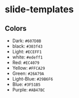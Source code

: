 # slide-templates

## Colors

- Dark: `#607D8B`
- black: `#303f43`
- Light: `#ECEFF1`
- white: `#edeff1`
- Red: `#EC4079`
- Yellow: `#FFCA29`
- Green: `#26A79A`
- Light-Blue: `#29B6F6`
- Blue: `#3F51B5`
- Purple: `#AB47BC`

